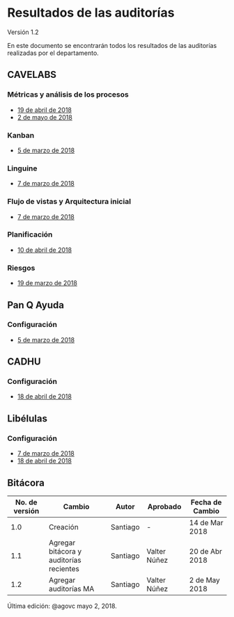 # Resultados de las auditorías
Versión 1.2

En este documento se encontrarán todos los resultados de las auditorías realizadas por el departamento.

## CAVELABS
### Métricas y análisis de los procesos
* [19 de abril de 2018](https://github.com/CaveLabs-1/Wiki/blob/master/Auditorias/Auditori%CC%81a%20Me%CC%81tricas%20-%20Sheet1.csv)
* [2 de mayo de 2018](https://github.com/CaveLabs-1/Wiki/blob/master/Auditorias/Auditor%C3%ADa%20M%C3%A9tricas%20-%20Hoja%201.csv)

### Kanban
* [5 de marzo de 2018](https://github.com/CaveLabs-1/Wiki/blob/master/Auditorias/Auditori%CC%81a%20Kanban%205%20de%20marzo.csv)

### Linguine
* [7 de marzo de 2018](https://github.com/CaveLabs-1/Wiki/blob/master/Auditorias/auditoria_linguine.csv)

### Flujo de vistas y Arquitectura inicial
* [7 de marzo de 2018](https://github.com/CaveLabs-1/Wiki/blob/master/Auditorias/Auditoria_Enrie.csv%20-%20auditoria_linguine.csv.csv)

### Planificación
* [10 de abril de 2018](https://github.com/CaveLabs-1/Wiki/blob/master/Auditorias/Auditoria-planificacio%CC%81n-6abril.pdf)

### Riesgos
* [19 de marzo de 2018](https://github.com/CaveLabs-1/Wiki/blob/master/Auditorias/Auditor%C3%ADa%20de%20Riesgos.csv)

## Pan Q Ayuda
### Configuración
* [5 de marzo de 2018](https://github.com/CaveLabs-1/Wiki/blob/master/Auditorias/Auditori%CC%81a%20Configuracio%CC%81n%20Pan%20Q'Ayuda%205%20de%20marzo.1.csv)

## CADHU
### Configuración
* [18 de abril de 2018](https://github.com/CaveLabs-1/Wiki/blob/master/Auditorias/Auditor%C3%ADa%20Configuraci%C3%B3n%20CADHU.csv)

## Libélulas
### Configuración
* [7 de marzo de 2018](https://github.com/CaveLabs-1/Wiki/blob/master/Auditorias/Auditoria_Configuracion_Libelulas.csv)
* [18 de abril de 2018](https://github.com/CaveLabs-1/Wiki/blob/master/Auditorias/Libelulas/Auditoria%20Libelulas%20-%20Sheet1.csv)


## Bitácora
No. de versión | Cambio | Autor | Aprobado | Fecha de Cambio
---------------|--------|-------|----------|-----------------
1.0 | Creación | Santiago | - | 14 de Mar 2018
1.1 | Agregar bitácora y auditorías recientes | Santiago | Valter Núñez | 20 de Abr 2018
1.2 | Agregar auditorías MA | Santiago | Valter Núñez | 2 de May 2018




Última edición: @agovc mayo 2, 2018.
